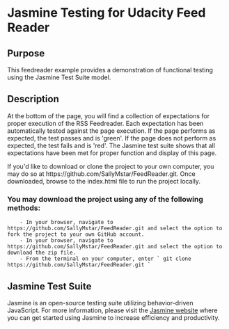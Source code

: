 # Jasmine Testing for Udacity Feed Reader

## Purpose

<p>This feedreader example provides a demonstration of functional testing using the Jasmine Test Suite model.</p>

## Description

<p>At the bottom of the page, you will find a collection of expectations for proper execution of the RSS Feedreader.  Each expectation has been automatically tested against the page execution.  If the page performs as expected, the test passes and is 'green'.  If the page does not perform as expected, the test fails and is 'red'.  The Jasmine test suite shows that all expectations have been met for proper function and display of this page.</p>
<p>If you'd like to download or clone the project to your own computer, you may do so at https://github.com/SallyMstar/FeedReader.git.  Once downloaded, browse to the index.html file to run the project locally.</p>

### You may download the project using any of the following methods:
		- In your browser, navigate to https://github.com/SallyMstar/FeedReader.git and select the option to fork the project to your own GitHub account.
		- In your browser, navigate to https://github.com/SallyMstar/FeedReader.git and select the option to download the zip file.
		- From the terminal on your computer, enter ` git clone https://github.com/SallyMstar/FeedReader.git `
	

## Jasmine Test Suite

<p>Jasmine is an open-source testing suite utilizing behavior-driven JavaScript.  For more information, please visit the <a href="https://jasmine.github.io/">Jasmine website</a> where you can get started using Jasmine to increase efficiency and productivity.</p>